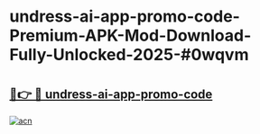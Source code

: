 # undress-ai-app-promo-code-Premium-APK-Mod-Download-Fully-Unlocked-2025-#0wqvm

# <h2><a href="https://bedroomkl.my?title=undress-ai-app-promo-code&ref=1AP">🔗👉 🔴 undress-ai-app-promo-code</a></h2>

[![acn](https://github.com/user-attachments/assets/0f9c940e-d8b0-45ae-aac7-cd30a18b3e1c)](https://bedroomkl.my?title=undress-ai-app-promo-code&ref=1AP)


